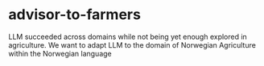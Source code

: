# advisor-to-farmers
LLM succeeded across domains while not being yet enough explored in agriculture. We want to adapt LLM to the domain of Norwegian Agriculture within the Norwegian language
